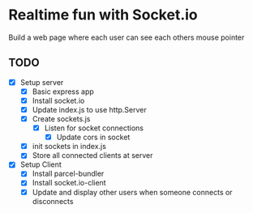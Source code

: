 # Realtime fun with Socket.io

Build a web page where each user can see each others mouse pointer

## TODO
* [x] Setup server
  * [x] Basic express app
  * [x] Install socket.io
  * [x] Update index.js to use http.Server
  * [x] Create sockets.js
    * [x] Listen for socket connections
      * [x] Update cors in socket
  * [x] init sockets in index.js
  * [x] Store all connected clients at server
* [x] Setup Client
  * [x] Install parcel-bundler
  * [x] Install socket.io-client
  * [x] Update and display other users when someone connects or disconnects
